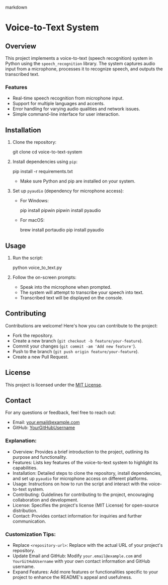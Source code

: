 
markdown
# Voice-to-Text System

## Overview
This project implements a voice-to-text (speech recognition) system in Python using the `speech_recognition` library. The system captures audio input from a microphone, processes it to recognize speech, and outputs the transcribed text.

### Features
- Real-time speech recognition from microphone input.
- Support for multiple languages and accents.
- Error handling for varying audio qualities and network issues.
- Simple command-line interface for user interaction.

## Installation
1. Clone the repository:
   
   git clone <repository-url>
   cd voice-to-text-system
   

2. Install dependencies using `pip`:
   
   pip install -r requirements.txt
   
   - Make sure Python and pip are installed on your system.

3. Set up `pyaudio` (dependency for microphone access):
   - For Windows:
     
     pip install pipwin
     pipwin install pyaudio
     
   - For macOS:
     
     brew install portaudio
     pip install pyaudio
     

## Usage
1. Run the script:
   
   python voice_to_text.py
   

2. Follow the on-screen prompts:
   - Speak into the microphone when prompted.
   - The system will attempt to transcribe your speech into text.
   - Transcribed text will be displayed on the console.

## Contributing
Contributions are welcome! Here's how you can contribute to the project:
- Fork the repository.
- Create a new branch (`git checkout -b feature/your-feature`).
- Commit your changes (`git commit -am 'Add new feature'`).
- Push to the branch (`git push origin feature/your-feature`).
- Create a new Pull Request.

## License
This project is licensed under the [MIT License](LICENSE).

## Contact
For any questions or feedback, feel free to reach out:
- Email: your.email@example.com
- GitHub: [YourGitHubUsername](https://github.com/YourGitHubUsername)


### Explanation:

- Overview: Provides a brief introduction to the project, outlining its purpose and functionality.
- Features: Lists key features of the voice-to-text system to highlight its capabilities.
- Installation: Detailed steps to clone the repository, install dependencies, and set up `pyaudio` for microphone access on different platforms.
- Usage: Instructions on how to run the script and interact with the voice-to-text system.
- Contributing: Guidelines for contributing to the project, encouraging collaboration and development.
- License: Specifies the project's license (MIT License) for open-source distribution.
- Contact: Provides contact information for inquiries and further communication.

### Customization Tips:

- Replace `<repository-url>`: Replace with the actual URL of your project's repository.
- Update Email and GitHub: Modify `your.email@example.com` and `YourGitHubUsername` with your own contact information and GitHub username.
- Expand Features: Add more features or functionalities specific to your project to enhance the README's appeal and usefulness.

